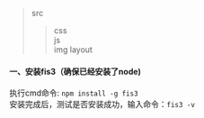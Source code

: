 >src  
>>css  
>>js  
>>img
>>layout

#### 一、安装fis3（确保已经安装了node)
执行cmd命令:  `npm install -g fis3`
</br>
安装完成后，测试是否安装成功，输入命令：`fis3 -v`
